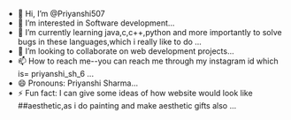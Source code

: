 - 👋 Hi, I’m @Priyanshi507
- 👀 I’m interested in Software development...
- 🌱 I’m currently learning java,c,c++,python and more importantly to solve bugs in these languages,which i really like to do ...
- 💞️ I’m looking to collaborate on web development projects...
- 📫 How to reach me--you can reach me through my instagram id which is= priyanshi_sh_6 ...
- 😄 Pronouns: Priyanshi Sharma...
- ⚡ Fun fact: I can give some ideas of how website would look like ##aesthetic,as i do painting and make aesthetic gifts also ...

<!---
Priyanshi507/Priyanshi507 is a ✨ special ✨ repository because its `README.md` (this file) appears on your GitHub profile.
You can click the Preview link to take a look at your changes.
--->
